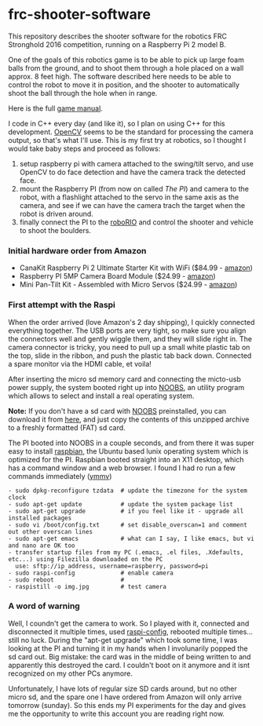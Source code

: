 # frc-shooter-software


This repository describes the shooter software for the robotics FRC Stronghold 2016 competition, running on a Raspberry Pi 2 model B.

One of the goals of this robotics game is to be able to pick up large foam balls from the ground, and to shoot them through a hole placed on a wall approx. 8 feet high. The software described here needs to be able to control the robot to move it in position, and the shooter to automatically shoot the ball through the hole when in range. 

Here is the full [game manual](https://firstfrc.blob.core.windows.net/frc2016manuals/GameManual/FRC-2016-game-manual.pdf).

I code in C++ every day (and like it), so I plan on using C++ for this development. [OpenCV](http://opencv.org/) seems to be the standard for processing the camera output, so that's what I'll use. This is my first try at robotics, so I thought I would take baby steps and proceed as follows:

1. setup raspberry pi with camera attached to the swing/tilt servo, and use OpenCV to do face detection and have the camera track the detected face.
2. mount the Raspberry PI (from now on called *The PI*) and camera to the robot, with a flashlight attached to the servo in the same axis as the camera, and see if we can have the camera trach the target when the robot is driven around.
3. finally connect the PI to the [roboRIO](https://decibel.ni.com/content/docs/DOC-30419) and control the shooter and vehicle to shoot the boulders.

### Initial hardware order from Amazon

* CanaKit Raspberry Pi 2 Ultimate Starter Kit with WiFi ($84.99 - [amazon](http://www.amazon.com/gp/product/B00G1PNG54))
* Raspberry PI 5MP Camera Board Module ($24.99 - [amazon](http://www.amazon.com/gp/product/B00E1GGE40))
* Mini Pan-Tilt Kit - Assembled with Micro Servos  ($24.99 - [amazon](http://www.amazon.com/gp/product/B00PY3LQ2Y))

### First attempt with the Raspi

When the order arrived (love Amazon's 2 day shipping), I quickly connected everything together. The USB ports are very tight, so make sure you align the connectors well and gently wiggle them, and they will slide right in. The camera connector is tricky, you need to pull up a small white plastic tab on the top, slide in the ribbon, and push the plastic tab back down. Connected a spare monitor via the HDMI cable, et voila! 

After inserting the micro sd memory card and connecting the micto-usb power supply, the system booted right up into [NOOBS](https://www.raspberrypi.org/help/noobs-setup/), an utility program which allows to select and install a real operating system. 

**Note:** If you don't have a sd card with [NOOBS](https://www.raspberrypi.org/help/noobs-setup/) preinstalled, you can download it from [here](https://www.raspberrypi.org/downloads/noobs/), and just copy the contents of this unzipped archive to a freshly formatted (FAT) sd card.

The PI booted into NOOBS in a couple seconds, and from there it was super easy to install [raspbian](https://www.raspbian.org/), the Ubuntu based lunix operating system which is optimized for the PI. Raspbian booted straight into an X11 desktop, which has a command window and a web browser. I found I had ro run a few commands immediately ([ymmv](http://www.urbandictionary.com/define.php?term=ymmv))

```
- sudo dpkg-reconfigure tzdata  # update the timezone for the system clock
- sudo apt-get update           # update the system package list
- sudo apt-get upgrade          # if you feel like it - upgrade all installed packages
- sudo vi /boot/config.txt      # set disable_overscan=1 and comment out other overscan lines
- sudo apt-get emacs            # what can I say, I like emacs, but vi and nano are OK too
- transfer startup files from my PC (.emacs, .el files, .Xdefaults, etc...) using Filezilla downloaded on the PC
  use: sftp://ip_address, username=raspberry, password=pi
- sudo raspi-config             # enable camera
- sudo reboot                   # 
- raspistill -o img.jpg         # test camera 
```

### A word of warning

Well, I coundn't get the camera to work. So I played with it, connected and disconnected it multiple times, used [raspi-config](https://www.raspberrypi.org/documentation/configuration/raspi-config.md), rebooted multiple times... still no luck. During the "apt-get upgrade" which took some time, I was looking at the PI and turning it in my hands when I involunarily popped the sd card out. Big mistake: the card was in the middle of being written to and apparently this destroyed the card. I couldn't boot on it anymore and it isnt recognized on my other PCs anymore.

Unfortunately, I have lots of regular size SD cards around, but no other micro sd, and the spare one I have ordered from Amazon will only arrive tomorrow (sunday). So this ends my PI experiments for the day and gives me the opportunity to write this account you are reading right now.

